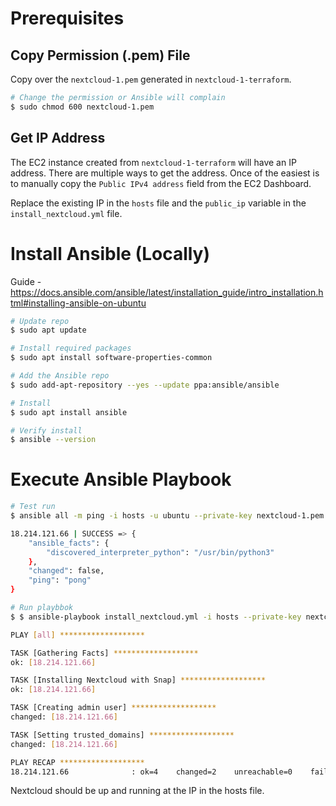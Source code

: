 
# Prerequisites

## Copy Permission (.pem) File

Copy over the `nextcloud-1.pem` generated in `nextcloud-1-terraform`. 

```bash
# Change the permission or Ansible will complain
$ sudo chmod 600 nextcloud-1.pem
```

## Get IP Address

The EC2 instance created from `nextcloud-1-terraform` will have an IP address.  There are multiple ways to get the address.  Once of the easiest is to manually copy the `Public IPv4 address` field from the EC2 Dashboard.

Replace the existing IP in the `hosts` file and the `public_ip` variable in the `install_nextcloud.yml` file.

# Install Ansible (Locally)

Guide - https://docs.ansible.com/ansible/latest/installation_guide/intro_installation.html#installing-ansible-on-ubuntu

```bash
# Update repo
$ sudo apt update

# Install required packages
$ sudo apt install software-properties-common

# Add the Ansible repo
$ sudo add-apt-repository --yes --update ppa:ansible/ansible

# Install
$ sudo apt install ansible

# Verify install
$ ansible --version
```

# Execute Ansible Playbook

```bash
# Test run
$ ansible all -m ping -i hosts -u ubuntu --private-key nextcloud-1.pem

18.214.121.66 | SUCCESS => {
    "ansible_facts": {
        "discovered_interpreter_python": "/usr/bin/python3"
    },
    "changed": false,
    "ping": "pong"
}

# Run playbbok
$ $ ansible-playbook install_nextcloud.yml -i hosts --private-key nextcloud-1.pem

PLAY [all] *******************

TASK [Gathering Facts] *******************
ok: [18.214.121.66]

TASK [Installing Nextcloud with Snap] *******************
ok: [18.214.121.66]

TASK [Creating admin user] *******************
changed: [18.214.121.66]

TASK [Setting trusted_domains] *******************
changed: [18.214.121.66]

PLAY RECAP *******************
18.214.121.66              : ok=4    changed=2    unreachable=0    failed=0    skipped=0    rescued=0    ignored=0   
```

Nextcloud should be up and running at the IP in the hosts file. 
